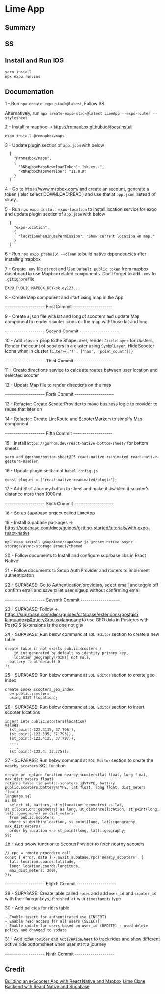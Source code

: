 # Lime App

## Summary

## SS

## Install and Run IOS

```bash
yarn install
npx expo run:ios
```

## Documentation

1 - Run `npx create-expo-stack@latest`, Follow SS

Alternatively, run `npx create-expo-stack@latest LimeApp --expo-router --stylesheet`

2 - Install rn mapbox -> https://rnmapbox.github.io/docs/install

```
expo install @rnmapbox/maps
```

3 - Update plugin section of `app.json` with below

```
  [
    "@rnmapbox/maps",
    {
      "RNMapboxMapsDownloadToken": "sk.ey..",
      "RNMapboxMapsVersion": "11.0.0"
    }
  ]
```

4 - Go to https://www.mapbox.com/ and create an account, generate a token ( also select DOWNLOAD:READ ) and use that at `app.json` instead of sk.ey..

5 - Run `npx expo install expo-location` to install location service for expo and update plugin section of `app.json` with below

```
  [
    "expo-location",
    {
      "locationWhenInUsePermission": "Show current location on map."
    }
  ]
```

6 - Run `npx expo prebuild --clean` to build native dependencies after installing mapbox

7 - Create `.env` file at root and Use `Default public token` from mapbox dashboard to use Mapbox related components. Don't forget to add `.env` to `.gitignore` file.

```
EXPO_PUBLIC_MAPBOX_KEY=pk.ey123...
```

8 - Create Map component and start using map in the App

-------------------- First Commit --------------------

9 - Create a json file with lat and long of scooters and update Map component to render scooter icons on the map with those lat and long

-------------------- Second Commit --------------------

10 - Add `cluster` prop to the ShapeLayer, render `CircleLayer` for clusters, Render the count of scooters in a cluster using `SymbolLayer`, Hide Scooter Icons when in cluster `filter={['!', ['has', 'point_count']]}`

-------------------- Third Commit --------------------

11 - Create directions service to calculate routes between user location and selected scooter

12 - Update Map file to render directions on the map

-------------------- Forth Commit --------------------

13 - Refactor: Create ScooterProvider to move business logic to provider to reuse that later on

14 - Refactor: Create LineRoute and ScooterMarkers to simplfy Map component

-------------------- Fifth Commit --------------------

15 - Install `https://gorhom.dev/react-native-bottom-sheet/` for bottom sheets

```
yarn add @gorhom/bottom-sheet@^5 react-native-reanimated react-native-gesture-handler
```

16 - Update plugin section of `babel.config.js`

```
const plugins = ['react-native-reanimated/plugin'];
```

17 - Add Start Journey button to sheet and make it disabled if scooter's distance more than 1000 mt

-------------------- Sixth Commit --------------------

18 - Setup Supabase project called LimeApp

19 - Install supabase packages -> https://supabase.com/docs/guides/getting-started/tutorials/with-expo-react-native

```
npx expo install @supabase/supabase-js @react-native-async-storage/async-storage @rneui/themed
```

20 - Follow documents to Install and configure supabase libs in React Native

21 - Follow documents to Setup Auth Provider and routers to implement authentication

22 - SUPABASE: Go to Authentication/providers, select email and toggle off confirm email and save to let user signup without confirming email

-------------------- Seventh Commit --------------------

23 - SUPABASE: Follow -> https://supabase.com/docs/guides/database/extensions/postgis?language=js&queryGroups=language to use GEO data in Postgres with PostGiS (extensions is the one not gis)

24 - SUPABASE: Run below command at `SQL Editor` section to create a new table

```
create table if not exists public.scooters (
	id int generated by default as identity primary key,
	location geography(POINT) not null,
  battery float default 0
);
```

25 - SUPABASE: Run below command at `SQL Editor` section to create geo index

```
create index scooters_geo_index
  on public.scooters
  using GIST (location);
```

26 - SUPABASE: Run below command at `SQL Editor` section to insert scooter locations

```
insert into public.scooters(location)
values
  (st_point(-122.4115, 37.795)),
  (st_point(-122.395, 37.793)),
  (st_point(-122.4135, 37.797)),
  ...,
  ...,
  (st_point(-122.4, 37.775));
```

27 - SUPABASE: Run below command at `SQL Editor` section to create the `nearby_scooters` SQL function

```
create or replace function nearby_scooters(lat float, long float, max_dist_meters float)
returns table (id public.scooters.id%TYPE, battery public.scooters.battery%TYPE, lat float, long float, dist_meters float)
language sql
as $$
  select id, battery, st_y(location::geometry) as lat, st_x(location::geometry) as long, st_distance(location, st_point(long, lat)::geography) as dist_meters
  from public.scooters
  where st_dwithin(location, st_point(long, lat)::geography, max_dist_meters)
  order by location <-> st_point(long, lat)::geography;
$$;
```

28 - Add below function to ScooterProvider to fetch nearby scooters

```
// rpc = remote procedure call
const { error, data } = await supabase.rpc('nearby_scooters', {
  lat: location.coords.latitude,
  long: location.coords.longitude,
  max_dist_meters: 2000,
});
```

-------------------- Eighth Commit --------------------

29 - SUPABASE: Create table called `rides` and add `user_id` and `scooter_id` with their foregn keys, `finished_at` with `timestamptz` type

30 - Add policies for rides table

```
- Enable insert for authenticated use (INSERT)
- Enable read access for all users (SELECT)
- Enable update for users based on user_id (UPDATE) - used delete policy and changed to update
```

31 - Add `RideProvider` and `ActiveRideSheet` to track rides and show different active ride bottomsheet when user start a journey

-------------------- Ninth Commit --------------------

## Credit

[Building an e-Scooter App with React Native and Mapbox](https://www.youtube.com/watch?v=uxj8jnlooP8)
[Lime Clone Backend with React Native and Supabase](https://www.youtube.com/watch?v=TRcM3H7qfRI)
